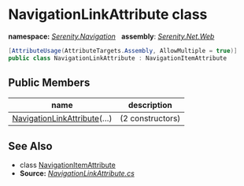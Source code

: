 # NavigationLinkAttribute class
**namespace:** *[Serenity.Navigation](../README.md#serenity.navigation-namespace)*   **assembly**: *[Serenity.Net.Web](../README.md)*

```csharp
[AttributeUsage(AttributeTargets.Assembly, AllowMultiple = true)]
public class NavigationLinkAttribute : NavigationItemAttribute
```

## Public Members

| name | description |
| --- | --- |
| [NavigationLinkAttribute](NavigationLinkAttribute/NavigationLinkAttribute.md)(…) |  (2 constructors) |

## See Also

* class [NavigationItemAttribute](NavigationItemAttribute.md)
* **Source:** *[NavigationLinkAttribute.cs](https://github.com/serenity-is/Serenity/blob/master/src/Serenity.Net.Web/Navigation/NavigationLinkAttribute.cs)*